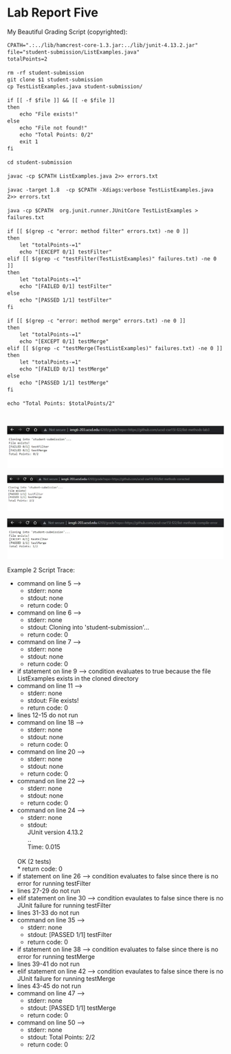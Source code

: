 # Lab Report Five

My Beautiful Grading Script (copyrighted):
```
CPATH=".:../lib/hamcrest-core-1.3.jar:../lib/junit-4.13.2.jar"
file="student-submission/ListExamples.java"
totalPoints=2

rm -rf student-submission
git clone $1 student-submission
cp TestListExamples.java student-submission/

if [[ -f $file ]] && [[ -e $file ]]
then
    echo "File exists!"
else
    echo "File not found!"
    echo "Total Points: 0/2"
    exit 1
fi

cd student-submission

javac -cp $CPATH ListExamples.java 2>> errors.txt 

javac -target 1.8  -cp $CPATH -Xdiags:verbose TestListExamples.java 2>> errors.txt  

java -cp $CPATH  org.junit.runner.JUnitCore TestListExamples > failures.txt

if [[ $(grep -c "error: method filter" errors.txt) -ne 0 ]]
then
    let "totalPoints-=1"
    echo "[EXCEPT 0/1] testFilter"
elif [[ $(grep -c "testFilter(TestListExamples)" failures.txt) -ne 0 ]]
then
    let "totalPoints-=1"
    echo "[FAILED 0/1] testFilter"
else
    echo "[PASSED 1/1] testFilter"
fi

if [[ $(grep -c "error: method merge" errors.txt) -ne 0 ]]
then
    let "totalPoints-=1"
    echo "[EXCEPT 0/1] testMerge"
elif [[ $(grep -c "testMerge(TestListExamples)" failures.txt) -ne 0 ]]
then
    let "totalPoints-=1"
    echo "[FAILED 0/1] testMerge"
else
    echo "[PASSED 1/1] testMerge"
fi

echo "Total Points: $totalPoints/2"
```
<br/>

![Image](/week-7-lab/repo1grade.jpg)<br/>

![Image](/week-7-lab/repo2grade.jpg)<br/>

![Image](/week-7-lab/repo3grade.jpg)<br/>

Example 2 Script Trace:
* command on line 5 --> 
    * stderr: none
    * stdout: none
    * return code: 0
* command on line 6 --> 
    * stderr: none
    * stdout: Cloning into 'student-submission'...
    * return code: 0
* command on line 7 -->
    * stderr: none
    * stdout: none
    * return code: 0
* if statement on line 9 -->  condition evaluates to true because the file ListExamples exists in the cloned directory
* command on line 11 -->
    * stderr: none
    * stdout: File exists!
    * return code: 0
* lines 12-15 do not run
* command on line 18 -->
    * stderr: none
    * stdout: none
    * return code: 0
* command on line 20 -->
    * stderr: none
    * stdout: none
    * return code: 0
* command on line 22 -->
    * stderr: none
    * stdout: none
    * return code: 0
* command on line 24 -->
    * stderr: none
    * stdout: <br/>
    JUnit version 4.13.2 <br/>
    .. <br/>
    Time: 0.015 <br/>
    </br>
    OK (2 tests) </br>
    * return code: 0
* if statement on line 26 --> condition evaluates to false since there is no error for running testFilter
* lines 27-29 do not run
* elif statement on line 30 --> condition evaulates to false since there is no JUnit failure for running testFilter
* lines 31-33 do not run
* command on line 35 --> 
    * stderr: none
    * stdout: [PASSED 1/1] testFilter
    * return code: 0
* if statement on line 38 --> condition evaluates to false since there is no error for running testMerge
* lines 39-41 do not run
* elif statement on line 42 --> condition evaulates to false since there is no JUnit failure for running testMerge
* lines 43-45 do not run
* command on line 47 -->
    * stderr: none
    * stdout: [PASSED 1/1] testMerge
    * return code: 0
* command on line 50 -->
    * stderr: none
    * stdout: Total Points: 2/2
    * return code: 0

